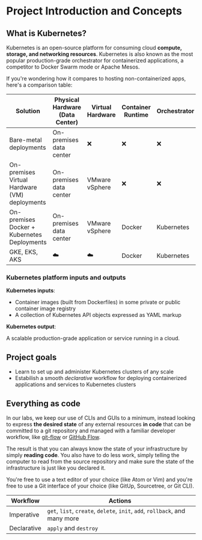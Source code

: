 # Project Introduction and Concepts

## What is Kubernetes?

Kubernetes is an open-source platform for consuming cloud **compute, storage, and networking resources**. Kubernetes is also known as the most popular production-grade orchestrator for containerized applications, a competitor to Docker Swarm mode or Apache Mesos.

If you're wondering how it compares to hosting non-containerized apps, here's a comparison table:

| Solution | Physical Hardware (Data Center) | Virtual Hardware | Container Runtime | Orchestrator |
| --- | --- | --- | --- | --- |
| Bare-metal deployments | On-premises data center | ❌ | ❌ | ❌ |
| On-premises Virtual Hardware (VM) deployments | On-premises data center | VMware vSphere | ❌ | ❌ |
| On-premises Docker + Kubernetes Deployments | On-premises data center | VMware vSphere | Docker | Kubernetes |
| GKE, EKS, AKS | ☁️ | ☁️ | Docker | Kubernetes |

### Kubernetes platform inputs and outputs

**Kubernetes inputs**:

- Container images (built from Dockerfiles) in some private or public container image registry
- A collection of Kubernetes API objects expressed as YAML markup

**Kubernetes output**:

A scalable production-grade application or service running in a cloud.

## Project goals

- Learn to set up and administer Kubernetes clusters of any scale
- Estabilish a smooth *declarative* workflow for deploying containerized applications and services to Kubernetes clusters

## Everything as code

In our labs, we keep our use of CLIs and GUIs to a minimum, instead looking to express **the desired state** of any external resources **in code** that can be committed to a git repository and managed with a familiar developer workflow, like [git-flow](/) or [GitHub Flow](/).

The result is that you can always know the state of your infrastructure by simply **reading code**. You also have to do less work, simply telling the computer to read from the source repository and make sure the state of the infrastructure is just like you declared it.

You're free to use a text editor of your choice (like Atom or Vim) and you're free to use a Git interface of your choice (like GitUp, Sourcetree, or Git CLI).

| Workflow | Actions |
| --- | --- |
| Imperative | `get`, `list`, `create`, `delete`, `init`, `add`, `rollback`, and many more |
| Declarative | `apply` and `destroy` |
